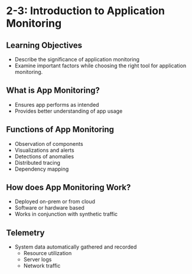 # 2-3: Introduction to Application Monitoring

## Learning Objectives

- Describe the significance of application monitoring
- Examine important factors while choosing the right tool for application monitoring.

## What is App Monitoring?

- Ensures app performs as intended
- Provides better understanding of app usage

## Functions of App Monitoring

- Observation of components
- Visualizations and alerts
- Detections of anomalies
- Distributed tracing
- Dependency mapping

## How does App Monitoring Work?

- Deployed on-prem or from cloud
- Software or hardware based
- Works in conjunction with synthetic traffic

## Telemetry

- System data automatically gathered and recorded
    - Resource utilization
    - Server logs
    - Network traffic